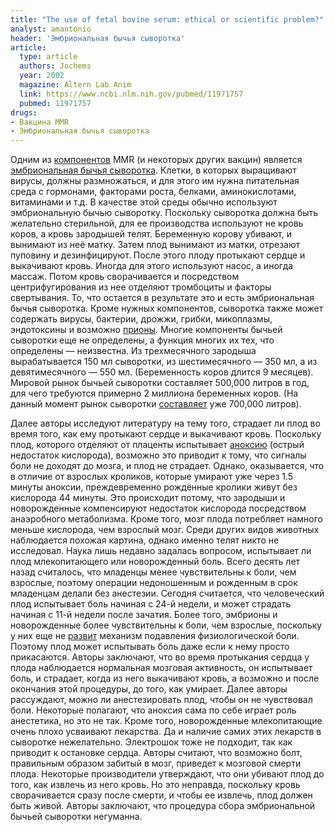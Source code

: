 ```yaml
---
title: "The use of fetal bovine serum: ethical or scientific problem?"
analyst: amantonio
header: 'Эмбриональная бычья сыворотка'
article:
  type: article
  authors: Jochems
  year: 2002
  magazine: Altern Lab Anim
  link: https://www.ncbi.nlm.nih.gov/pubmed/11971757
  pubmed: 11971757
drugs:
- Вакцина MMR
- Эмбриональная бычья сыворотка
---
```


Одним из [компонентов](https://www.cdc.gov/vaccines/pubs/pinkbook/downloads/appendices/B/excipient-table-2.pdf) MMR (и некоторых других вакцин) является [эмбриональная бычья сыворотка](https://en.wikipedia.org/wiki/Fetal_bovine_serum). Клетки, в которых выращивают вирусы, должны размножаться, и для этого им нужна питательная среда с гормонами, факторами роста, белками, аминокислотами, витаминами и т.д. В качестве этой среды обычно используют эмбриональную бычью сыворотку.
Поскольку сыворотка должна быть желательно стерильной, для ее производства используют не кровь коров, а кровь зародышей телят.
Беременную корову убивают, и вынимают из неё матку. Затем плод вынимают из матки, отрезают пуповину и дезинфицируют. После этого плоду протыкают сердце и выкачивают кровь. Иногда для этого используют насос, а иногда массаж. Потом кровь сворачивается и посредством центрифугирования из нее отделяют тромбоциты и факторы свертывания. То, что остается в результате это и есть эмбриональная бычья сыворотка.
Кроме нужных компонентов, сыворотка также может содержать вирусы, бактерии, дрожжи, грибки, микоплазмы, эндотоксины и возможно [прионы](https://ru.wikipedia.org/wiki/Прионы). Многие компоненты бычьей сыворотки еще не определены, а функция многих их тех, что определены — неизвестна.
Из трехмесячного зародыша вырабатывается 150 мл сыворотки, из шестимесячного — 350 мл, а из девятимесячного — 550 мл. (Беременность коров длится 9 месяцев). Мировой рынок бычьей сыворотки составляет 500,000 литров в год, для чего требуются примерно 2 миллиона беременных коров. (На данный момент рынок сыворотки [составляет](https://www.invitria.com/cell-culture-products-types/serum/) уже 700,000 литров).

Далее авторы исследуют литературу на тему того, страдает ли плод во время того, как ему протыкают сердце и выкачивают кровь.
Поскольку плод, которого отделяют от плаценты испытывает [аноксию](https://ru.wikipedia.org/wiki/Аноксия) (острый недостаток кислорода), возможно это приводит к тому, что сигналы боли не доходят до мозга, и плод не страдает.
Однако, оказывается, что в отличие от взрослых кроликов, которые умирают уже через 1.5 минуты аноксии, преждевременно рождённые кролики живут без кислорода 44 минуты. Это происходит потому, что зародыши и новорожденные компенсируют недостаток кислорода посредством анаэробного метаболизма. Кроме того, мозг плода потребляет намного меньше кислорода, чем взрослый мозг. Среди других видов животных наблюдается похожая картина, однако именно телят никто не исследовал.
Наука лишь недавно задалась вопросом, испытывает ли плод млекопитающего или новорожденный боль. Всего десять лет назад считалось, что младенцы менее чувствительны к боли, чем взрослые, поэтому операции недоношенным и рожденным в срок младенцам делали без анестезии. Сегодня считается, что человеческий плод испытывает боль начиная с 24-й недели, и может страдать начиная с 11-й недели после зачатия. Более того, эмбрионы и новорожденные более чувствительны к боли, чем взрослые, поскольку у них еще не [развит](https://ru.wikipedia.org/wiki/Ноцицепция) механизм подавления физиологической боли. Поэтому плод может испытывать боль даже если к нему просто прикасаются.
Авторы заключают, что во время протыкания сердца у плода наблюдается нормальная мозговая активность, он испытывает боль, и страдает, когда из него выкачивают кровь, а возможно и после окончания этой процедуры, до того, как умирает.
Далее авторы рассуждают, можно ли анестезировать плод, чтобы он не чувствовал боли. Некоторые полагают, что аноксия сама по себе играет роль анестетика, но это не так. Кроме того, новорожденные млекопитающие очень плохо усваивают лекарства. Да и наличие самих этих лекарств в сыворотке нежелательно. Электрошок тоже не подходит, так как приводит к остановке сердца. Авторы считают, что возможно болт, правильным образом забитый в мозг, приведет к мозговой смерти плода.
Некоторые производители утверждают, что они убивают плод до того, как извлечь из него кровь. Но это неправда, поскольку кровь сворачивается сразу после смерти, и чтобы ее извлечь, плод должен быть живой.
Авторы заключают, что процедура сбора эмбриональной бычьей сыворотки негуманна.
